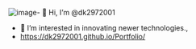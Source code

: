 ![image](https://github.com/dk2972001/dk2972001/assets/83769450/1298bcdb-b4ce-42bb-82da-2bd4dbb6a764)- 👋 Hi, I’m @dk2972001
- 👀 I’m interested in innovating newer technologies.,
- https://dk2972001.github.io/Portfolio/


<!---
dk2972001/dk2972001 is a ✨ special ✨ repository because its `README.md` (this file) appears on your GitHub profile.
You can click the Preview link to take a look at your changes.
--->
